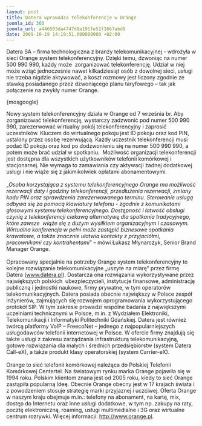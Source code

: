 ```yaml
---
layout: post
title: Datera wprowadza telekonferencje w Orange
joomla_id: 360
joomla_url: a446503da4747d8a191fe51f1667abd9
date: 2009-10-19 14:19:51.000000000 +02:00
---
```

Datera SA &ndash; firma technologiczna z branży telekomunikacyjnej - wdrożyła w sieci Orange system telekonferencyjny. Dzięki temu, dzwoniąc na numer 500 990 990, każdy może&nbsp; zorganizować telekonferencję. Udział w niej może wziąć jednocześnie nawet kilkadziesiąt os&oacute;b z dowolnej sieci, usługi nie trzeba nigdzie aktywować, a koszt rozmowy jest liczony zgodnie ze stawką posiadanego przez dzwoniącego planu taryfowego &ndash; tak jak połączenie na zwykły numer Orange.<p>{mosgoogle}</p><p>Nowy system telekonferencyjny działa w Orange od 7 września br. Aby zorganizować telekonferencję, wystarczy zadzwonić pod numer 500 990 990, zarezerwować wirtualny pok&oacute;j telekonferencyjny i zaprosić uczestnik&oacute;w. Kluczem do wirtualnego pokoju jest ID pokoju oraz kod PIN, ustalony przez osobę rezerwującą. Każdy uczestnik telekonferencji musi podać ID pokoju oraz kod po dodzwonieniu się na numer 500 990 990, a potem może brać udział w spotkaniu.&nbsp; Możliwość organizacji telekonferencji jest dostępna dla wszystkich użytkownik&oacute;w telefonii kom&oacute;rkowej i stacjonarnej. Nie wymaga to zamawiania czy aktywacji żadnej dodatkowej usługi i nie wiąże się z jakimikolwiek opłatami abonamentowymi.<br /><br />&bdquo;<em>Osoba korzystająca z systemu telekonferencyjnego Orange ma możliwość rezerwacji daty i godziny telekonferencji, przedłużenia rezerwacji, zmiany kodu PIN oraz sprawdzenia zarezerwowanego terminu. Sterowanie usługą odbywa się za pomocą klawiatury telefonu - zgodnie z komunikatami głosowymi systemu telekonferencyjnego. Dostępność i łatwość obsługi czynią z telekonferencji ciekawą alternatywę dla spotkania tradycyjnego, kt&oacute;re zawsze&nbsp; wiąże się z dużym wysiłkiem organizacyjnym i czasowym. Wirtualna konferencja w pełni może zastąpić biznesowe spotkania krawatowe, a także znacznie ułatwia kontakty z przyjaci&oacute;łmi, pracownikami czy kontrahentami</em>&rdquo; &ndash; m&oacute;wi Łukasz Młynarczyk, Senior Brand Manager Orange. <br /><br />Opracowany specjalnie na potrzeby Orange system telekonferencyjny to kolejne rozwiązanie telekomunikacyjne &bdquo;uszyte na miarę&rdquo; przez firmę Datera (<a href="http://www.datera.pl" target="_blank">www.datera.pl</a>). Dostarcza ona rozwiązania wykorzystywane przez największych polskich&nbsp; ubezpieczycieli, instytucje finansowe, administrację publiczną i jednostki naukowe, firmy prywatne, w tym operator&oacute;w telekomunikacyjnych. Datera posiada obecnie największy w Polsce zesp&oacute;ł inżynier&oacute;w, zajmujących się rozwojem oprogramowania wykorzystującego protok&oacute;ł SIP. W tym zakresie prowadzi wsp&oacute;lne badania z największymi uczelniami technicznymi w Polsce, m.in. z Wydziałem Elektroniki, Telekomunikacji i Informatyki Politechniki Gdańskiej. Datera jest r&oacute;wnież tw&oacute;rcą platformy VoIP &ndash; FreecoNet &ndash; jednego z najpopularniejszych usługodawc&oacute;w telefonii internetowej w Polsce. W ofercie firmy znajdują się także usługi z zakresu zarządzania infrastrukturą telekomunikacyjną, gotowe rozwiązania dla małych i średnich przedsiębiorstw (system Datera Call-eX), a także produkt klasy operatorskiej (system Carrier-eX).<br /><br />Orange to sieć telefonii kom&oacute;rkowej należąca do Polskiej Telefonii Kom&oacute;rkowej Centertel. Na światowym rynku marka Orange pojawiła się w 1994 roku. Polskim klientom znana jest od 2005 roku, kiedy to sieć Orange zastąpiła popularną Ideę. Obecnie Orange obecny jest w 17 krajach świata i z powodzeniem stosuje strategię marki przyjaznej i uczciwej. Oferta Orange w naszym kraju obejmuje m.in.: telefony na abonament, na kartę, mix, dostęp do Internetu oraz inne usługi dodatkowe, w tym np. zakupy na raty, pocztę elektroniczną, roaming, usługi multimedialne i 3G oraz wirtualne centrum rozrywki. Więcej informacji: <a href="http://www.orange.pl" target="_blank">http://www.orange.pl</a>.</p>
